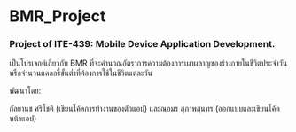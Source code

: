# BMR_Project
### Project of ITE-439: Mobile Device Application Development.
<p> เป็นโปรเจกต์เกี่ยวกับ BMR ที่จะคำนวณอัตราการความต้องการเผาผลาญของร่างกายในชีวิตประจำวัน หรือจำนวนแคลอรี่ขั้นต่ำที่ต้องการใช้ในชีวิตแต่ละวัน </p>
<p> พัฒนาโดย: </p>
<p> กัลยานุช ศรีโชติ (เขียนโค้ดการทำงานของตัวแอป) และณอมร สุภาพสุนทร (ออกแบบและเขียนโค้ดหน้าแอป) </p>
